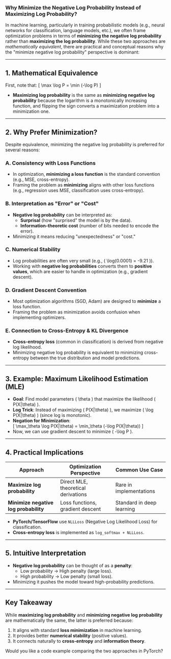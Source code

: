 ### **Why Minimize the Negative Log Probability Instead of Maximizing Log Probability?**

In machine learning, particularly in training probabilistic models (e.g., neural networks for classification, language models, etc.), we often frame optimization problems in terms of **minimizing the negative log probability** rather than **maximizing the log probability**. While these two approaches are *mathematically equivalent*, there are practical and conceptual reasons why the "minimize negative log probability" perspective is dominant:

---

## **1. Mathematical Equivalence**
First, note that:
\[
\max \log P = \min (-\log P)
\]
- **Maximizing log probability** is the same as **minimizing negative log probability** because the logarithm is a monotonically increasing function, and flipping the sign converts a maximization problem into a minimization one.

---

## **2. Why Prefer Minimization?**
Despite equivalence, minimizing the negative log probability is preferred for several reasons:

### **A. Consistency with Loss Functions**
- In optimization, **minimizing a loss function** is the standard convention (e.g., MSE, cross-entropy).
- Framing the problem as **minimizing** aligns with other loss functions (e.g., regression uses MSE, classification uses cross-entropy).

### **B. Interpretation as "Error" or "Cost"**
- **Negative log probability** can be interpreted as:
  - **Surprisal** (how "surprised" the model is by the data).
  - **Information-theoretic cost** (number of bits needed to encode the error).
- Minimizing it means reducing "unexpectedness" or "cost."

### **C. Numerical Stability**
- Log probabilities are often very small (e.g., \( \log(0.0001) = -9.21 \)).
- Working with **negative log probabilities** converts them to **positive values**, which are easier to handle in optimization (e.g., gradient descent).

### **D. Gradient Descent Convention**
- Most optimization algorithms (SGD, Adam) are designed to **minimize** a loss function.
- Framing the problem as minimization avoids confusion when implementing optimizers.

### **E. Connection to Cross-Entropy & KL Divergence**
- **Cross-entropy loss** (common in classification) is derived from negative log likelihood.
- Minimizing negative log probability is equivalent to minimizing cross-entropy between the true distribution and model predictions.

---

## **3. Example: Maximum Likelihood Estimation (MLE)**
- **Goal**: Find model parameters \( \theta \) that maximize the likelihood \( P(X|\theta) \).
- **Log Trick**: Instead of maximizing \( P(X|\theta) \), we maximize \( \log P(X|\theta) \) (since log is monotonic).
- **Negation for Minimization**:  
  \[
  \max_\theta \log P(X|\theta) = \min_\theta (-\log P(X|\theta))
  \]
- Now, we can use gradient descent to minimize \( -\log P \).

---

## **4. Practical Implications**
| Approach | Optimization Perspective | Common Use Case |
|----------|--------------------------|-----------------|
| **Maximize log probability** | Direct MLE, theoretical derivations | Rare in implementations |
| **Minimize negative log probability** | Loss functions, gradient descent | Standard in deep learning |

- **PyTorch/TensorFlow** use `NLLLoss` (Negative Log Likelihood Loss) for classification.
- **Cross-entropy loss** is implemented as `log_softmax + NLLLoss`.

---

## **5. Intuitive Interpretation**
- **Negative log probability** can be thought of as a **penalty**:
  - Low probability → High penalty (large loss).
  - High probability → Low penalty (small loss).
- Minimizing it pushes the model toward high-probability predictions.

---

## **Key Takeaway**
While **maximizing log probability** and **minimizing negative log probability** are mathematically the same, the latter is preferred because:
1. It aligns with standard **loss minimization** in machine learning.
2. It provides better **numerical stability** (positive values).
3. It connects naturally to **cross-entropy** and **information theory**.

Would you like a code example comparing the two approaches in PyTorch?